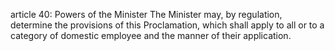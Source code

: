 article 40: Powers of the Minister
The Minister may, by regulation, determine the provisions of this Proclamation, which shall apply to all or to a category of domestic employee and the manner of their application.
<ul>
</ul>